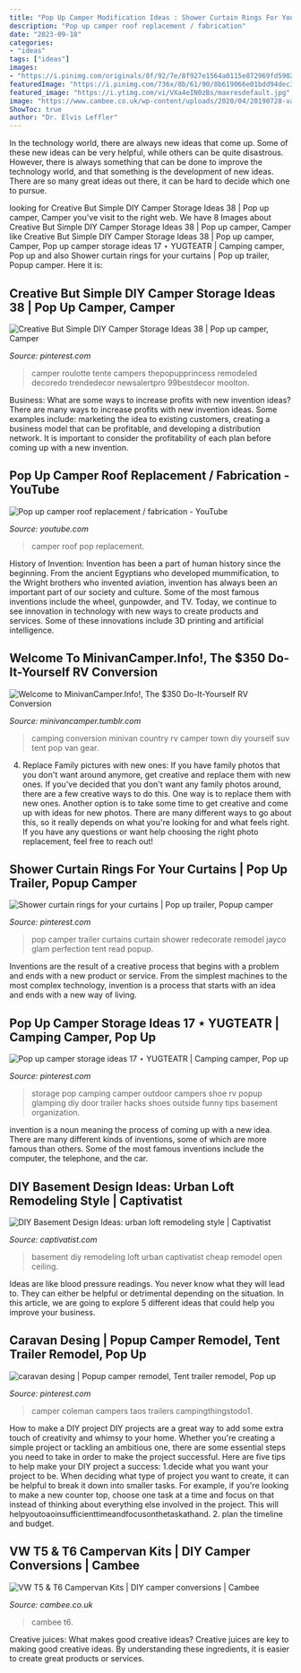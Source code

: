 ```yaml
---
title: "Pop Up Camper Modification Ideas : Shower Curtain Rings For Your Curtains"
description: "Pop up camper roof replacement / fabrication"
date: "2023-09-18"
categories:
- "ideas"
tags: ["ideas"]
images:
- "https://i.pinimg.com/originals/8f/92/7e/8f927e1564a0115e872969fd59026c32.jpg"
featuredImage: "https://i.pinimg.com/736x/8b/61/90/8b619066e01bdd94dec3a559b3c9148e--shower-curtain-rings-shower-curtains.jpg"
featured_image: "https://i.ytimg.com/vi/VXa4eIN0zBs/maxresdefault.jpg"
image: "https://www.cambee.co.uk/wp-content/uploads/2020/04/20190728-van-001_thumb.jpg"
ShowToc: true
author: "Dr. Elvis Leffler"
---
```



In the technology world, there are always new ideas that come up. Some of these new ideas can be very helpful, while others can be quite disastrous. However, there is always something that can be done to improve the technology world, and that something is the development of new ideas. There are so many great ideas out there, it can be hard to decide which one to pursue.

	

		
looking for Creative But Simple DIY Camper Storage Ideas 38 | Pop up camper, Camper you've visit to the right web. We have 8 Images about Creative But Simple DIY Camper Storage Ideas 38 | Pop up camper, Camper like Creative But Simple DIY Camper Storage Ideas 38 | Pop up camper, Camper, Pop up camper storage ideas 17 ⋆ YUGTEATR | Camping camper, Pop up and also Shower curtain rings for your curtains | Pop up trailer, Popup camper. Here it is:
		
    
## Creative But Simple DIY Camper Storage Ideas 38 | Pop Up Camper, Camper

<img loading=lazy src="https://i.pinimg.com/736x/f4/3b/86/f43b8602bdd3ac31436bb7cc3513aa35.jpg" onerror="this.onerror=null;this.src='https://tse3.mm.bing.net/th?id=OIP.Z-dej8c0aldgZKX5SeE7uQHaHQ&amp;pid=15.1';" alt="Creative But Simple DIY Camper Storage Ideas 38 | Pop up camper, Camper">

_Source: pinterest.com_

>camper roulotte tente campers thepopupprincess remodeled decoredo trendedecor newsalertpro 99bestdecor moolton. 

	

Business: What are some ways to increase profits with new invention ideas?
There are many ways to increase profits with new invention ideas. Some examples include: marketing the idea to existing customers, creating a business model that can be profitable, and developing a distribution network. It is important to consider the profitability of each plan before coming up with a new invention.

    
## Pop Up Camper Roof Replacement / Fabrication - YouTube

<img loading=lazy src="https://i.ytimg.com/vi/VXa4eIN0zBs/maxresdefault.jpg" onerror="this.onerror=null;this.src='https://tse3.mm.bing.net/th?id=OIP.J-BNhf9HdswtaCf0ArPKSAHaEK&amp;pid=15.1';" alt="Pop up camper roof replacement / fabrication - YouTube">

_Source: youtube.com_

>camper roof pop replacement. 

	

History of Invention:
Invention has been a part of human history since the beginning. From the ancient Egyptians who developed mummification, to the Wright brothers who invented aviation, invention has always been an important part of our society and culture. Some of the most famous inventions include the wheel, gunpowder, and TV. Today, we continue to see innovation in technology with new ways to create products and services. Some of these innovations include 3D printing and artificial intelligence.

    
## Welcome To MinivanCamper.Info!, The $350 Do-It-Yourself RV Conversion

<img loading=lazy src="http://media.tumblr.com/tumblr_m3v74qRMXy1qeupem.jpg" onerror="this.onerror=null;this.src='https://tse2.mm.bing.net/th?id=OIP.hzKuT0Yzg_Xwtoy0xdINRQHaEa&amp;pid=15.1';" alt="Welcome to MinivanCamper.Info!, The $350 Do-It-Yourself RV Conversion">

_Source: minivancamper.tumblr.com_

>camping conversion minivan country rv camper town diy yourself suv tent pop van gear. 

	

4. Replace Family pictures with new ones: If you have family photos that you don't want around anymore, get creative and replace them with new ones.
If you've decided that you don't want any family photos around, there are a few creative ways to do this. One way is to replace them with new ones. Another option is to take some time to get creative and come up with ideas for new photos. There are many different ways to go about this, so it really depends on what you're looking for and what feels right. If you have any questions or want help choosing the right photo replacement, feel free to reach out!

    
## Shower Curtain Rings For Your Curtains | Pop Up Trailer, Popup Camper

<img loading=lazy src="https://i.pinimg.com/736x/8b/61/90/8b619066e01bdd94dec3a559b3c9148e--shower-curtain-rings-shower-curtains.jpg" onerror="this.onerror=null;this.src='https://tse1.mm.bing.net/th?id=OIP.YAodJb0POaIE7V_ubNyHBwHaJ4&amp;pid=15.1';" alt="Shower curtain rings for your curtains | Pop up trailer, Popup camper">

_Source: pinterest.com_

>pop camper trailer curtains curtain shower redecorate remodel jayco glam perfection tent read popup. 

	

Inventions are the result of a creative process that begins with a problem and ends with a new product or service. From the simplest machines to the most complex technology, invention is a process that starts with an idea and ends with a new way of living.

    
## Pop Up Camper Storage Ideas 17 ⋆ YUGTEATR | Camping Camper, Pop Up

<img loading=lazy src="https://i.pinimg.com/originals/8f/92/7e/8f927e1564a0115e872969fd59026c32.jpg" onerror="this.onerror=null;this.src='https://tse4.mm.bing.net/th?id=OIP.-codl06MpdrwAPYCUS3Y8AHaLQ&amp;pid=15.1';" alt="Pop up camper storage ideas 17 ⋆ YUGTEATR | Camping camper, Pop up">

_Source: pinterest.com_

>storage pop camping camper outdoor campers shoe rv popup glamping diy door trailer hacks shoes outside funny tips basement organization. 

	

invention is a noun meaning the process of coming up with a new idea. There are many different kinds of inventions, some of which are more famous than others. Some of the most famous inventions include the computer, the telephone, and the car.

    
## DIY Basement Design Ideas: Urban Loft Remodeling Style | Captivatist

<img loading=lazy src="http://www.captivatist.com/diy-basement-design-ideas-urban-loft-style-2.jpg" onerror="this.onerror=null;this.src='https://tse2.mm.bing.net/th?id=OIP.qPnqtIujWdzN0eayycHXgQHaFq&amp;pid=15.1';" alt="DIY Basement Design Ideas: urban loft remodeling style | Captivatist">

_Source: captivatist.com_

>basement diy remodeling loft urban captivatist cheap remodel open ceiling. 

	

Ideas are like blood pressure readings. You never know what they will lead to. They can either be helpful or detrimental depending on the situation. In this article, we are going to explore 5 different ideas that could help you improve your business.

    
## Caravan Desing | Popup Camper Remodel, Tent Trailer Remodel, Pop Up

<img loading=lazy src="https://i.pinimg.com/originals/8a/d0/62/8ad0628b1ba3f6601a672a303042043f.jpg" onerror="this.onerror=null;this.src='https://tse3.mm.bing.net/th?id=OIP.hRnBcTu0F4WK9oryqKbM3QHaLH&amp;pid=15.1';" alt="caravan desing | Popup camper remodel, Tent trailer remodel, Pop up">

_Source: pinterest.com_

>camper coleman campers taos trailers campingthingstodo1. 

	

How to make a DIY project
DIY projects are a great way to add some extra touch of creativity and whimsy to your home. Whether you're creating a simple project or tackling an ambitious one, there are some essential steps you need to take in order to make the project successful. Here are five tips to help make your DIY project a success: 
1.decide what you want your project to be. When deciding what type of project you want to create, it can be helpful to break it down into smaller tasks. For example, if you're looking to make a new counter top, choose one task at a time and focus on that instead of thinking about everything else involved in the project. This will helpyoutoaoinsufficienttimeandfocusonthetaskathand. 
2. plan the timeline and budget.

    
## VW T5 &amp; T6 Campervan Kits | DIY Camper Conversions | Cambee

<img loading=lazy src="https://www.cambee.co.uk/wp-content/uploads/2020/04/20190728-van-001_thumb.jpg" onerror="this.onerror=null;this.src='https://tse1.mm.bing.net/th?id=OIP.b9MpVesQApmRkolxidwkngHaE8&amp;pid=15.1';" alt="VW T5 &amp; T6 Campervan Kits | DIY camper conversions | Cambee">

_Source: cambee.co.uk_

>cambee t6. 

	

Creative juices: What makes good creative ideas?
Creative juices are key to making good creative ideas. By understanding these ingredients, it is easier to create great products or services.

